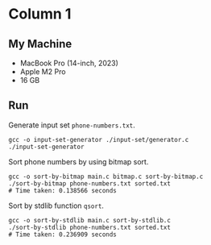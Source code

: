 # Column 1

## My Machine

- MacBook Pro (14-inch, 2023)
- Apple M2 Pro
- 16 GB

## Run

Generate input set `phone-numbers.txt`.

```shell
gcc -o input-set-generator ./input-set/generator.c
./input-set-generator
```

Sort phone numbers by using bitmap sort.

```shell
gcc -o sort-by-bitmap main.c bitmap.c sort-by-bitmap.c
./sort-by-bitmap phone-numbers.txt sorted.txt
# Time taken: 0.138566 seconds
```

Sort by stdlib function `qsort`.

```shell
gcc -o sort-by-stdlib main.c sort-by-stdlib.c
./sort-by-stdlib phone-numbers.txt sorted.txt
# Time taken: 0.236909 seconds
```
